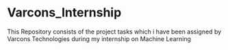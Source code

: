 # Varcons_Internship
This Repository consists of the project tasks which i have been assigned by Varcons Technologies during my internship on Machine Learning
